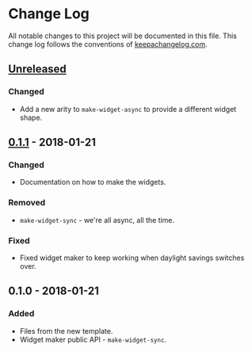 # Change Log
All notable changes to this project will be documented in this file. This change log follows the conventions of [keepachangelog.com](http://keepachangelog.com/).

## [Unreleased]
### Changed
- Add a new arity to `make-widget-async` to provide a different widget shape.

## [0.1.1] - 2018-01-21
### Changed
- Documentation on how to make the widgets.

### Removed
- `make-widget-sync` - we're all async, all the time.

### Fixed
- Fixed widget maker to keep working when daylight savings switches over.

## 0.1.0 - 2018-01-21
### Added
- Files from the new template.
- Widget maker public API - `make-widget-sync`.

[Unreleased]: https://github.com/your-name/butt/compare/0.1.1...HEAD
[0.1.1]: https://github.com/your-name/butt/compare/0.1.0...0.1.1
